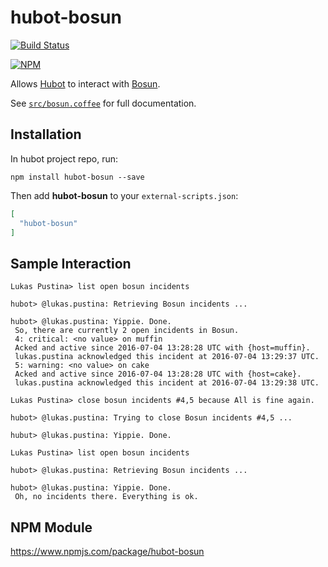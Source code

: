 # hubot-bosun

[![Build Status](https://travis-ci.org/lukaspustina/hubot-bosun.svg?branch=master)](https://travis-ci.org/lukaspustina/hubot-bosun)

[![NPM](https://nodei.co/npm/hubot-bosun.png)](https://nodei.co/npm/hubot-bosun/)

Allows [Hubot](ihttps://hubot.github.com) to interact with [Bosun](http://bosun.org).

See [`src/bosun.coffee`](src/bosun.coffee) for full documentation.

## Installation

In hubot project repo, run:

`npm install hubot-bosun --save`

Then add **hubot-bosun** to your `external-scripts.json`:

```json
[
  "hubot-bosun"
]
```

## Sample Interaction

```
Lukas Pustina> list open bosun incidents

hubot> @lukas.pustina: Retrieving Bosun incidents ...

hubot> @lukas.pustina: Yippie. Done.
 So, there are currently 2 open incidents in Bosun.
 4: critical: <no value> on muffin
 Acked and active since 2016-07-04 13:28:28 UTC with {host=muffin}.
 lukas.pustina acknowledged this incident at 2016-07-04 13:29:37 UTC.
 5: warning: <no value> on cake
 Acked and active since 2016-07-04 13:28:28 UTC with {host=cake}.
 lukas.pustina acknowledged this incident at 2016-07-04 13:29:38 UTC.

Lukas Pustina> close bosun incidents #4,5 because All is fine again.

hubot> @lukas.pustina: Trying to close Bosun incidents #4,5 ...

hubut> @lukas.pustina: Yippie. Done.

Lukas Pustina> list open bosun incidents

hubot> @lukas.pustina: Retrieving Bosun incidents ...

hubot> @lukas.pustina: Yippie. Done.
 Oh, no incidents there. Everything is ok.
```

## NPM Module

https://www.npmjs.com/package/hubot-bosun
